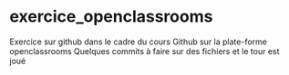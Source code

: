 # exercice_openclassrooms
Exercice sur github dans le cadre du cours Github sur la plate-forme openclassrooms
Quelques commits à faire sur des fichiers et le tour est joué
